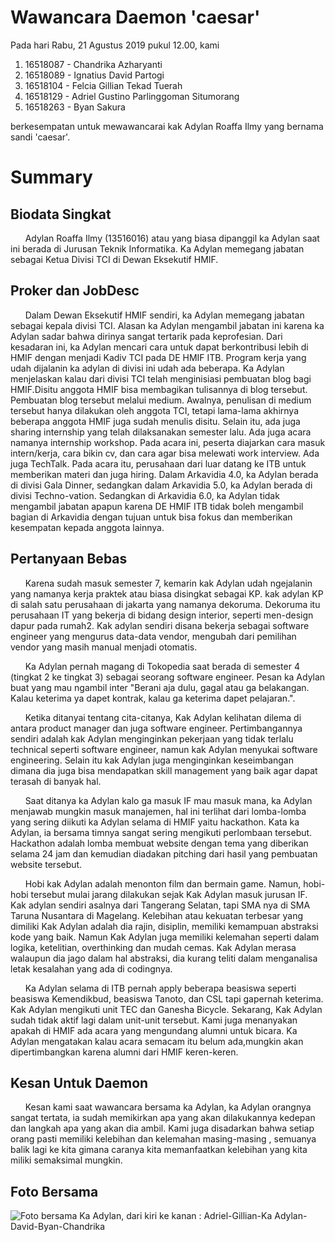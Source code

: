 # Wawancara Daemon 'caesar'
Pada hari Rabu, 21 Agustus 2019 pukul 12.00, kami
1. 16518087 - Chandrika Azharyanti
2. 16518089 - Ignatius David Partogi
3. 16518104 - Felcia Gillian Tekad Tuerah
4. 16518129 - Adriel Gustino Parlinggoman Situmorang
5. 16518263 - Byan Sakura

berkesempatan untuk mewawancarai kak Adylan Roaffa Ilmy yang bernama sandi 'caesar'.

# Summary
## Biodata Singkat
&nbsp;&nbsp;&nbsp;&nbsp;&nbsp;&nbsp;Adylan Roaffa Ilmy (13516016) atau yang biasa dipanggil ka Adylan saat ini berada di Jurusan Teknik Informatika. Ka Adylan memegang jabatan sebagai Ketua Divisi TCI di Dewan Eksekutif HMIF.


## Proker dan JobDesc
&nbsp;&nbsp;&nbsp;&nbsp;&nbsp;&nbsp;Dalam Dewan Eksekutif HMIF sendiri, ka Adylan memegang jabatan sebagai kepala divisi TCI. 
Alasan ka Adylan mengambil jabatan ini karena ka Adylan sadar bahwa dirinya sangat tertarik pada keprofesian. 
Dari kesadaran ini, ka Adylan mencari cara untuk dapat berkontribusi lebih di HMIF dengan menjadi Kadiv TCI pada DE HMIF ITB. Program kerja yang udah dijalanin ka adylan di divisi ini udah ada beberapa. Ka Adylan menjelaskan kalau dari divisi TCI telah menginisiasi pembuatan blog bagi HMIF.Disitu anggota HMIF bisa membagikan tulisannya di blog tersebut. Pembuatan blog tersebut melalui medium. Awalnya, penulisan di medium tersebut hanya dilakukan oleh anggota TCI, tetapi lama-lama akhirnya beberapa anggota HMIF juga sudah menulis disitu. Selain itu, ada juga sharing internship yang telah dilaksanakan semester lalu. Ada juga acara namanya internship workshop. Pada acara ini, peserta diajarkan cara masuk intern/kerja, cara bikin cv, dan cara agar bisa melewati work interview. Ada juga TechTalk. Pada acara itu, perusahaan dari luar datang ke ITB untuk memberikan materi dan juga hiring. Dalam Arkavidia 4.0, ka Adylan berada di divisi Gala Dinner, sedangkan dalam Arkavidia 5.0, ka Adylan berada di divisi Techno-vation. Sedangkan di Arkavidia 6.0, ka Adylan tidak mengambil jabatan apapun karena DE HMIF ITB tidak boleh mengambil bagian di Arkavidia dengan tujuan untuk bisa fokus dan memberikan kesempatan kepada anggota lainnya.

## Pertanyaan Bebas
&nbsp;&nbsp;&nbsp;&nbsp;&nbsp;&nbsp;Karena sudah masuk semester 7, kemarin kak Adylan udah ngejalanin yang namanya kerja praktek atau biasa disingkat sebagai KP. kak adylan KP di salah satu perusahaan di jakarta yang namanya dekoruma. Dekoruma itu perusahaan IT yang bekerja di bidang design interior, seperti men-design dapur pada rumah2. Kak adylan sendiri disana bekerja sebagai software engineer yang mengurus data-data vendor, mengubah dari pemilihan vendor yang masih manual menjadi otomatis.

&nbsp;&nbsp;&nbsp;&nbsp;&nbsp;&nbsp;Ka Adylan pernah magang di Tokopedia saat berada di semester 4 (tingkat 2 ke tingkat 3) sebagai seorang software engineer.
Pesan ka Adylan buat yang mau ngambil inter "Berani aja dulu, gagal atau ga belakangan. Kalau keterima ya dapet kontrak,
kalau ga keterima dapet pelajaran.".

&nbsp;&nbsp;&nbsp;&nbsp;&nbsp;&nbsp;Ketika ditanyai tentang cita-citanya, Kak Adylan kelihatan dilema di antara product manager dan juga software engineer. Pertimbangannya sendiri adalah kak Adylan menginginkan pekerjaan yang tidak terlalu technical seperti software engineer, namun kak Adylan menyukai software engineering. Selain itu kak Adylan juga menginginkan keseimbangan dimana dia juga bisa mendapatkan skill management yang baik agar dapat terasah di banyak hal. 

&nbsp;&nbsp;&nbsp;&nbsp;&nbsp;&nbsp;Saat ditanya ka Adylan kalo ga masuk IF mau masuk mana, ka Adylan menjawab mungkin masuk manajemen, hal ini terlihat dari lomba-lomba yang sering diikuti ka Adylan selama di HMIF yaitu hackathon. Kata ka Adylan, ia bersama timnya sangat sering mengikuti perlombaan tersebut. Hackathon adalah lomba membuat website dengan tema yang diberikan selama 24 jam dan kemudian diadakan pitching dari hasil yang pembuatan website tersebut.

&nbsp;&nbsp;&nbsp;&nbsp;&nbsp;&nbsp;Hobi kak Adylan adalah menonton film dan bermain game. Namun, hobi-hobi tersebut mulai jarang dilakukan sejak Kak Adylan masuk jurusan IF. Kak adylan sendiri asalnya dari Tangerang Selatan, tapi SMA nya di SMA Taruna Nusantara di Magelang. Kelebihan atau kekuatan terbesar yang dimiliki Kak Adylan adalah dia rajin, disiplin, memiliki kemampuan abstraksi kode yang baik. Namun Kak Adylan juga memiliki kelemahan seperti dalam logika, ketelitian, overthinking dan mudah cemas. Kak Adylan merasa walaupun dia jago dalam hal abstraksi, dia kurang teliti dalam menganalisa letak kesalahan yang ada di codingnya.

&nbsp;&nbsp;&nbsp;&nbsp;&nbsp;&nbsp;Ka Adylan selama di ITB pernah apply beberapa beasiswa seperti beasiswa Kemendikbud, beasiswa Tanoto, dan CSL tapi gapernah keterima. Kak Adylan mengikuti unit TEC dan Ganesha Bicycle. Sekarang, Kak Adylan sudah tidak aktif lagi dalam unit-unit tersebut. Kami juga menanyakan apakah di HMIF ada acara yang mengundang alumni untuk bicara. Ka Adylan mengatakan kalau acara semacam itu belum ada,mungkin akan dipertimbangkan karena alumni dari HMIF keren-keren.

## Kesan Untuk Daemon
&nbsp;&nbsp;&nbsp;&nbsp;&nbsp;&nbsp;Kesan kami saat wawancara bersama ka Adylan, ka Adylan orangnya sangat tertata, ia sudah memikirkan apa yang akan dilakukannya kedepan dan langkah apa yang akan dia ambil. Kami juga disadarkan bahwa setiap orang pasti memiliki kelebihan dan kelemahan masing-masing , semuanya balik lagi ke kita gimana caranya kita memanfaatkan kelebihan yang kita miliki semaksimal mungkin.

## Foto Bersama
![Foto bersama Ka Adylan, dari kiri ke kanan : Adriel-Gillian-Ka Adylan-David-Byan-Chandrika](https://github.com/ozer0532/TugasWawancaraDaemon/blob/master/13516016/16518087-16518089-16518104-16518129-16518263.jpg)
